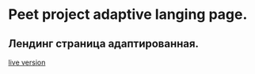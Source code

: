 # Peet project adaptive langing page.
## Лендинг страница адаптированная.
[live version ](https://alexseyweb.github.io/LandingSitePage/)
